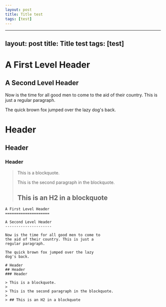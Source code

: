 ```yaml
---
layout: post
title: Title test
tags: [test]
---
```


---
layout: post
title: Title test
tags: [test]
---


A First Level Header
====================

A Second Level Header
---------------------

Now is the time for all good men to come to
the aid of their country. This is just a
regular paragraph.

The quick brown fox jumped over the lazy
dog's back.

# Header
## Header
### Header

> This is a blockquote.
> 
> This is the second paragraph in the blockquote.
>
> ## This is an H2 in a blockquote

```
A First Level Header
====================

A Second Level Header
---------------------

Now is the time for all good men to come to
the aid of their country. This is just a
regular paragraph.

The quick brown fox jumped over the lazy
dog's back.

# Header
## Header
### Header

> This is a blockquote.
> 
> This is the second paragraph in the blockquote.
>
> ## This is an H2 in a blockquote
```
